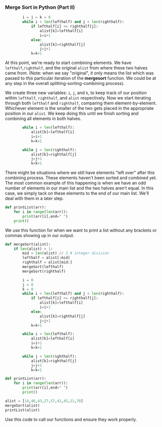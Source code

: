 <!--title={Mergesort II}-->

<!--badges={Algorithms:15,Python:5}-->

<!--concepts={Merge sort}-->

### Merge Sort in Python (Part II)

```python
        i = j = k = 0    
     	while i < len(lefthalf) and j < len(righthalf):
            if lefthalf[i] <= righthalf[j]:
                alist[k]=lefthalf[i]
                i=i+1
            else:
                alist[k]=righthalf[j]
                j=j+1
            k=k+1
```

At this point, we're ready to start combining elements. We have `lefthalf`,`righthalf`, and the original `alist` from where these two halves came from. (Note: when we say "original", it only means the list which was passed to *this* particular iteration of the **mergesort** function. We could be at any step in the overall splitting-sorting-combining process). 

We create three new variables: `i`, `j`, and `k`, to keep track of our position within `lefthalf`, `righthalf`, and `alist` respectively. Now we start iterating through both `lefthalf` and `righthalf`, comparing them element-by-element. Whichever element is the smaller of the two gets placed in the appropriate position in our `alist`. We keep doing this until we finish sorting and combining all elements in both halves.

```python
        while i < len(lefthalf):
            alist[k]=lefthalf[i]
            i=i+1
            k=k+1

        while j < len(righthalf):
            alist[k]=righthalf[j]
            j=j+1
            k=k+1
```

There might be situations where we still have elements "left over" after this combining process. These elements haven't been sorted and combined yet. The most common example of this happening is when we have an odd number of elements in our main list and the two halves aren't equal. In this case, we simply tack on these elements to the end of our main list. We'll deal with them in a later step.

```python
def printList(arr): 
    for i in range(len(arr)):         
        print(arr[i],end=" ") 
    print() 
```

We use this function for when we want to print a list without any brackets or commas showing up in our output.

```python
def mergeSort(alist):
    if len(alist) > 1:
        mid = len(alist) // 2 # integer division
        lefthalf = alist[:mid]
        righthalf = alist[mid:]
        mergeSort(lefthalf)
        mergeSort(righthalf)

        i = 0
        j = 0
        k = 0
        while i < len(lefthalf) and j < len(righthalf):
        	if lefthalf[i] <= righthalf[j]:
        		alist[k]=lefthalf[i]
        		i=i+1
        	else:
        		alist[k]=righthalf[j]
        		j=j+1
        	k=k+1

        while i < len(lefthalf):
        	alist[k]=lefthalf[i]
        	i=i+1
        	k=k+1

        while j < len(righthalf):
        	alist[k]=righthalf[j]
        	j=j+1
        	k=k+1

def printList(arr): 
	for i in range(len(arr)):
		print(arr[i],end=" ")
		print() 

alist = [14,46,43,27,57,41,45,21,70]
mergeSort(alist)
printList(alist)
```

Use this code to call our functions and ensure they work properly.